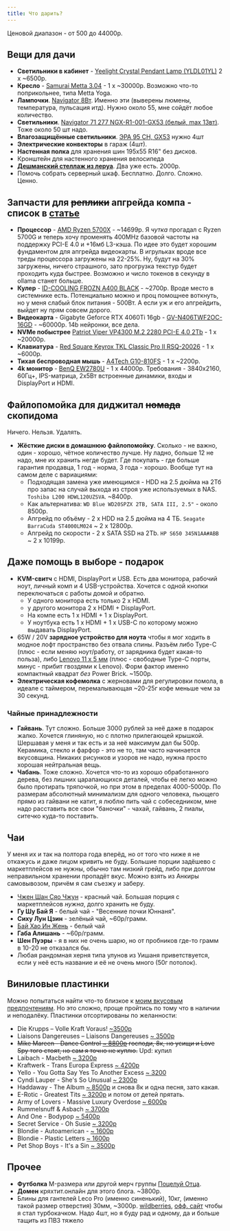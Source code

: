 ```yaml
---
title: Что дарить?
---
```

Ценовой диапазон - от 500 до 44000р.

## Вещи для дачи

- **Светильники в кабинет** - [Yeelight Crystal Pendant Lamp (YLDL01YL)](https://market.yandex.ru/product--potolochnyi-svetilnik-yeelight-smart-meteorite-led-yldl01yl/1787654357) 2 x ~6500р.
- **Кресло** - [Samurai Metta 3.04](https://market.yandex.ru/product--kreslo-ofisnoe-metta-samurai-black-edition-sverkhprochnaia-setka-reguliruemoe-chernoe-532483/904616089) - 1 x ~30000р. Возможно что-то поприкольнее, типа Metta Yoga.
- **Лампочки**. [Navigator 8Вт](https://market.yandex.ru/product--lampa-navigator-71-363-nll-gx53-8-230-4k-8-vt-tabletka-dnevnoi-svet-4000k-upakovka-10-sht/1934400561). Именно эти (выверены люмены, температура, пульсация итд). Нужно около 55, мне сойдёт любое количество.
- **Светильники**. [Navigator 71 277 NGX-R1-001-GX53 (белый, max 13вт)](https://market.yandex.ru/product--svetilnik-71-277-ngx-r1-001-gx53-belyi-kod-71277-navigator-10sht-v-upak/1413718656). Тоже около 50 шт надо.
- **Влагозащищённые светильники**. [ЭРА 95 CH, GX53](https://market.yandex.ru/product--kl94-wh/1780682773?sku=101880420471) нужно 4шт
- **Электрические конвекторы** в гараж (4шт).
- **Настенная полка** для хранения шин 195x55 R16" без дисков.
- Кронштейн для настенного хранения велосипеда
- **[Дешманский стеллаж из леруа](https://ekaterinburg.lemanapro.ru/product/stellazh-metallicheskiy-70x140x30-sm-ocinkovannaya-stal-nagruzka-na-polku-30-kg-cvet-seryy-89376256/)**. Два уже есть. 2000р.
- Помочь собрать серверный шкаф. Бесплатно. Долго. Сложно. Ценно.
## Запчасти для ~~реплики~~ апгрейда компа - список в [статье](/2023/05/11/pc-build-fail.html)

- **Процессор** - [AMD Ryzen 5700X](https://www.dns-shop.ru/product/96054164afeaed20/processor-amd-ryzen-7-5700x-oem/) - ~14699р. Я *чутка* прогадал с Ryzen 5700G и теперь хочу променять 400MHz базовой частоты на поддержку PCI-E 4.0 и +16мб L3-кэша. По идее это будет хорошим фундаментом для апгрейда видеокарты. В игрульках вроде все треды процессора загружены на 22-25%. Ну, будут на 30% загружены, ничего страшного, зато прогрузка текстур будет проходить куда быстрее. Возможно и число токенов в секунду в ollama станет больше.
- **Кулер** - [ID-COOLING FROZN A400 BLACK](https://www.dns-shop.ru/product/3301ec7c9e2eed20/kuler-dla-processora-id-cooling-frozn-a400-black/) - ~2700р. Вроде место в системнике есть. Потенциально можно и проц помощнее воткнуть, но у меня слабый блок питания - 500Вт. А если уж и его апгрейдить, выйдет ну прям совсем дорого.
- **Видеокарта** - Gigabyte Geforce RTX 4060Ti 16gb - [GV-N406TWF2OC-16GD](https://market.yandex.ru/product--videokarta-gigabyte-gv-n406twf2oc-16gd-geforce-rtx-4060-ti-16gb-windforce-oc/21770650) - ~60000р. 14b нейронки, все дела.
- **NVMe побыстрее** [Patriot Viper VP4300 M.2 2280 PCI-E 4.0 2Tb](https://market.yandex.ru/product--tverdotelnyi-nakopitel-patriot-memory-viper-2-tb-m-2-vp4300-2tbm28h/1787780971) - 1 x ~20000р.
- **Клавиатура** - [Red Square Keyrox TKL Classic Pro II RSQ-20026](https://www.dns-shop.ru/product/b9c6b03d2e4fed20/klaviatura-provodnaa-red-square-keyrox-tkl-classic-pro-ii-rsq-20026/) - 1 x ~6000р.
- **Тихая беспроводная мышь** - [A4Tech G10-810FS](https://www.dns-shop.ru/product/19e720e4cafc3332/mys-besprovodnaa-a4tech-g10-810fs-cernyj/) - 1 x ~2200р.
- **4k монитор** - [BenQ EW2780U](https://market.yandex.ru/product--27-monitor-benq-ew2780u-3840x2160-60-gts-ips/662032002) - 1 x 44000р. Требования - 3840x2160, 60Гц+, IPS-матрица, 2x5Вт встроенные динамики, входы и DisplayPort и HDMI.
## Файлопомойка для диджитал ~~номада~~ скопидома

Ничего. Нельзя. Удалять.
- **Жёсткие диски в домашнюю файлопомойку**. Сколько - не важно, один - хорошо, чётное количество лучше. Ну ладно, больше 12 не надо, мне их хранить негде будет. Где покупать - где больше гарантия продавца, 1 год - норма, 3 года - хорошо. Вообще тут на самом деле с вариациями:
	- Подходящая замена уже имеющимся - HDD на 2.5 дюйма на 2Тб про запас на случай выхода из строя уже используемых в NAS. `Toshiba L200 HDWL120UZSVA`. ~8400р.
	- Как альтернатива: `WD Blue WD20SPZX 2TB, SATA III, 2.5"` - около 8500р.
	- Апгрейд по объёму - 2 х HDD на 2.5 дюйма на 4 ТБ. `Seagate BarraCuda ST4000LM024` ~ 2 x 12800р.
	- Апгрейд по скорости - 2 x SATA SSD на 2Tb. `HP S650 345N1AA#ABB` ~ 2 x 10199р.

## Даже помощь в выборе - подарок

- **KVM-свитч** с HDMI, DisplayPort и USB. Есть два монитора, рабочий ноут, личный комп и 4 USB-устройства. Хочется с одной кнопки переключаться с работы домой и обратно.
	- У одного монитора есть только 2 x HDMI.
	- у другого монитора 2 х HDMI + DisplayPort.
	- На компе есть 1 х HDMI + 1 x DisplayPort.
	- У ноутбука есть 1 x HDMI + 1 x USB-C по которому можно выдавать DisplayPort.
- 65W / 20V **зарядное устройство для ноута** чтобы я мог ходить в модное лофт пространство без отвала спины. Разъём либо Type-C (плюс - если меняю ноут/работу, от зарядника будет какая-то польза), либо [Lenovo 11 x 5 мм](https://market.yandex.ru/product--blok-pitaniia-zariadka-dlia-noutbuka-lenovo-20v-3-25a-65w-priamougolnyi-razem-kvadratnaia/19686274) (плюс - свободные Type-C порты, минус - прибит гвоздями к Lenovo). Форм фактор именно компактный квадрат *без* Power Brick. ~1500р.
- **Электрическая кофемолка** с жерновами для регулировки помола, в идеале с таймером, перемалывающая ~20-25г кофе меньше чем за 30 секунд.

### Чайные принадлежности

- **Гайвань**. Тут сложно. Больше 3000 рублей за неё даже в подарок жалко. Хочется глиняную, но с плотно прилегающей крышкой. Шершавая у меня и так есть и за неё максимум дал бы 500р. Керамика, стекло и фарфор - это не то, там часто начинается вкусовщина. Никаких рисунков и узоров не надо, нужна просто хорошая нейтральная вещь.
- **Чабань**. Тоже сложно. Хочется что-то из хорошо обработанного дерева, без лишних царапающихся деталей, чтобы её легко можно было протирать тряпочкой, но при этом в пределах 4000-5000р. По размерам абсолютный минимализм для одного человека, пьющего прямо из гайвани не катит, я люблю пить чай с собеседником, мне надо расставить все свои "баночки" - чахай, гайвань, 2 пиалы, ситечко куда-то поставить.

## Чаи

У меня их и так на полтора года вперёд, но от того что ниже я не откажусь и даже лицом кривить не буду. Большие порции задёшево с маркетплейсов не нужны, обычно там низкий грейд, либо при долгом неправильном хранении пропадёт вкус. Можно взять из Анкиры самовывозом, причём я сам съезжу и заберу.
- [Чжен Шан Сяо Чжун](https://www.ozon.ru/product/chay-krasnyy-kitayskiy-syaochzhun-provintsiya-futszyan-200g-971220995) - красный чай. Большая порция с маркетплейсов *нужна*, долго хранить не буду.
- **Гу Шу Бай Я** - белый чай - "Весенние почки Юннаня".
- **Сиху Лун Цзин** - зелёный чай, ~60р/грамм.
- [Бай Хао Ин Жень](https://ankiratm.ru/catalog/chay/belyy-chay/19869/) - белый чай
- **Габа Алишань** - ~60р/грамм.
- **Шен Пуэры** - я в них не очень шарю, но от пробников где-то грамм в 10-20 не отказался бы.
- Любая рандомная херня типа улунов из Уишаня приветствуется, если у неё есть название и её не очень много (50г потолок).

## Виниловые пластинки

Можно попытаться найти что-то близкое к [моим вкусовым предпочтениям](https://strizhechenko.github.io/images/music.svg). Но это сложно, проще пройтись по тому что в наличии и неподалёку. Пластинки отсортированы по желанности:

- Die Krupps – Volle Kraft Voraus! [ ~3500р](https://vnlstore.ru/catalog/electronic_hip_hop/16060/)
- Liaisons Dangereuses – Liaisons Dangereuses [~ 3500р](https://vnlstore.ru/catalog/electronic_hip_hop/16308/)
- ~~Mike Mareen - Dance Control [~ 8800р](https://vnlstore.ru/catalog/disco_synth-pop_newwave/12595/) господи, 8к, но усищи и Love Spy того стоят, но сам я точно не куплю.~~ Upd: купил
- Laibach - Macbeth [~ 3200р](https://vnlstore.ru/catalog/electronic_hip_hop/16327/)
- Kraftwerk - Trans Europa Express [~ 4200р](https://vnlstore.ru/catalog/electronic_hip_hop/15080/)
- Yello - You Gotta Say Yes To Another Excess [~ 3200](https://vnlstore.ru/catalog/disco_synth-pop_newwave/15475/)
- Cyndi Lauper - She's So Unusual [~ 2300р](https://vnlstore.ru/catalog/disco_synth-pop_newwave/16548/)
- Haddaway - The Album [~ 8500р](https://vnlstore.ru/catalog/disco_synth-pop_newwave/15395/) и снова 8к и одна песня, зато какая.
- E-Rotic - Greatest Tits [~ 3200р](https://vnlstore.ru/catalog/disco_synth-pop_newwave/12294/) и потом от детей прятать.
- Army of Lovers - Massive Luxury Overdose [~ 6000р](https://vnlstore.ru/catalog/disco_synth-pop_newwave/14640/)
- Rummelsnuff & Asbach [~ 3700р](https://vnlstore.ru/catalog/electronic_hip_hop/15656/)
- And One - Bodypop [~ 5400р](https://vnlstore.ru/catalog/disco_synth-pop_newwave/3092/)
- Secret Service - Oh Susie [~ 3200р](https://vnlstore.ru/catalog/disco_synth-pop_newwave/11928/)
- Blondie - Autoamerican - [~ 1600р](https://vnlstore.ru/catalog/disco_synth-pop_newwave/8830/)
- Blondie - Plastic Letters [~ 1600р](https://vnlstore.ru/catalog/disco_synth-pop_newwave/2695/)
- Pet Shop Boys - It's a Sin [~ 3500р](https://vnlstore.ru/catalog/disco_synth-pop_newwave/15907/)

## Прочее

- **Футболка** M-размера или другой мерч группы [Поцелуй Отца](https://music.yandex.ru/album/20216397).
- **Домен** кряхтит.онлайн для этого блога. ~3800р.
- Блины для гантелей Leco Pro (именно синенький), 10кг, (именно такой размер отверстия) 30мм, ~3000р. [wildberries](https://www.wildberries.ru/catalog/182383553/detail.aspx), [офф. сайт](https://www.lecoshop.ru/goods.php?id=675) чтобы я стал турбокачком. Надо 4шт, но я буду рад и одному, да и больше тащить из ПВЗ тяжело
